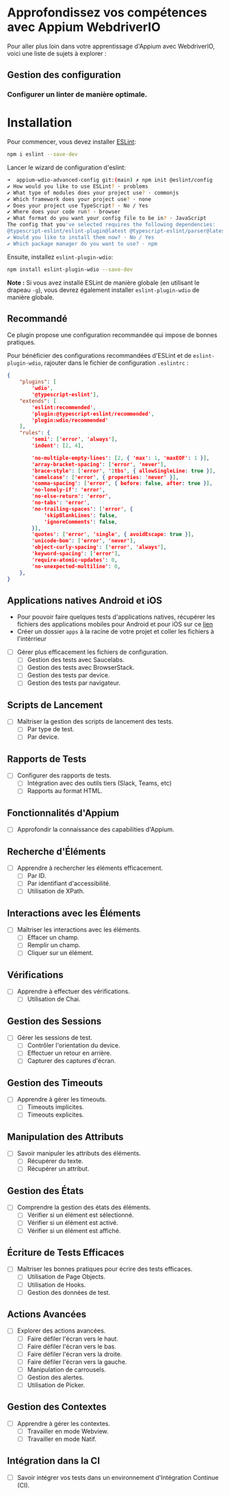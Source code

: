 
# Approfondissez vos compétences avec Appium WebdriverIO

Pour aller plus loin dans votre apprentissage d'Appium avec WebdriverIO, voici une liste de sujets à explorer :

## Gestion des configuration

### Configurer un linter de manière optimale.

# Installation

Pour commencer, vous devez installer [ESLint](https://eslint.org/):

```bash
npm i eslint --save-dev
```
Lancer le wizard de configuration d'eslint:

```bash
➜  appium-wdio-advanced-config git:(main) ✗ npm init @eslint/config
✔ How would you like to use ESLint? · problems
✔ What type of modules does your project use? · commonjs
✔ Which framework does your project use? · none
✔ Does your project use TypeScript? · No / Yes
✔ Where does your code run? · browser
✔ What format do you want your config file to be in? · JavaScript
The config that you've selected requires the following dependencies:
@typescript-eslint/eslint-plugin@latest @typescript-eslint/parser@latest
✔ Would you like to install them now? · No / Yes
✔ Which package manager do you want to use? · npm
```

Ensuite, installez `eslint-plugin-wdio`:

```bash
npm install eslint-plugin-wdio --save-dev
```

**Note :** Si vous avez installé ESLint de manière globale (en utilisant le drapeau `-g`), vous devrez également installer `eslint-plugin-wdio` de manière globale.

## Recommandé

Ce plugin propose une configuration recommandée qui impose de bonnes pratiques.

Pour bénéficier des configurations recommandées d'ESLint et de `eslint-plugin-wdio`, rajouter dans le fichier de configuration `.eslintrc` :

```json
{
    "plugins": [
        'wdio',
        '@typescript-eslint'],
    "extends": [
        'eslint:recommended',
        'plugin:@typescript-eslint/recommended',
        'plugin:wdio/recommended'
    ],
    "rules": {
        'semi': ['error', 'always'],
        'indent': [2, 4],

        'no-multiple-empty-lines': [2, { 'max': 1, 'maxEOF': 1 }],
        'array-bracket-spacing': ['error', 'never'],
        'brace-style': ['error', '1tbs', { allowSingleLine: true }],
        'camelcase': ['error', { properties: 'never' }],
        'comma-spacing': ['error', { before: false, after: true }],
        'no-lonely-if': 'error',
        'no-else-return': 'error',
        'no-tabs': 'error',
        'no-trailing-spaces': ['error', {
            'skipBlankLines': false,
            'ignoreComments': false,
        }],
        'quotes': ['error', 'single', { avoidEscape: true }],
        'unicode-bom': ['error', 'never'],
        'object-curly-spacing': ['error', 'always'],
        'keyword-spacing': ['error'],
        'require-atomic-updates': 0,
        'no-unexpected-multiline': 0,
    },
}
```
## Applications natives Android et iOS
- Pour pouvoir faire quelques tests d'applications natives, récupérer les fichiers des applications mobiles pour Android et pour iOS sur ce [lien](https://github.com/webdriverio/native-demo-app/releases)
- Créer un dossier `apps` à la racine de votre projet et coller les fichiers à l'intérrieur


- [ ] Gérer plus efficacement les fichiers de configuration.
    - [ ] Gestion des tests avec Saucelabs.
    - [ ] Gestion des tests avec BrowserStack.
    - [ ] Gestion des tests par device.
    - [ ] Gestion des tests par navigateur.

## Scripts de Lancement
- [ ] Maîtriser la gestion des scripts de lancement des tests.
    - [ ] Par type de test.
    - [ ] Par device.

## Rapports de Tests
- [ ] Configurer des rapports de tests.
    - [ ] Intégration avec des outils tiers (Slack, Teams, etc)
    - [ ] Rapports au format HTML.

## Fonctionnalités d'Appium
- [ ] Approfondir la connaissance des capabilities d'Appium.

## Recherche d'Éléments
- [ ] Apprendre à rechercher les éléments efficacement.
    - [ ] Par ID.
    - [ ] Par identifiant d'accessibilité.
    - [ ] Utilisation de XPath.

## Interactions avec les Éléments
- [ ] Maîtriser les interactions avec les éléments.
    - [ ] Effacer un champ.
    - [ ] Remplir un champ.
    - [ ] Cliquer sur un élément.

## Vérifications
- [ ] Apprendre à effectuer des vérifications.
    - [ ] Utilisation de Chai.

## Gestion des Sessions
- [ ] Gérer les sessions de test.
    - [ ] Contrôler l'orientation du device.
    - [ ] Effectuer un retour en arrière.
    - [ ] Capturer des captures d'écran.

## Gestion des Timeouts
- [ ] Apprendre à gérer les timeouts.
    - [ ] Timeouts implicites.
    - [ ] Timeouts explicites.

## Manipulation des Attributs
- [ ] Savoir manipuler les attributs des éléments.
    - [ ] Récupérer du texte.
    - [ ] Récupérer un attribut.

## Gestion des États
- [ ] Comprendre la gestion des états des éléments.
    - [ ] Vérifier si un élément est sélectionné.
    - [ ] Vérifier si un élément est activé.
    - [ ] Vérifier si un élément est affiché.

## Écriture de Tests Efficaces
- [ ] Maîtriser les bonnes pratiques pour écrire des tests efficaces.
    - [ ] Utilisation de Page Objects.
    - [ ] Utilisation de Hooks.
    - [ ] Gestion des données de test.

## Actions Avancées
- [ ] Explorer des actions avancées.
    - [ ] Faire défiler l'écran vers le haut.
    - [ ] Faire défiler l'écran vers le bas.
    - [ ] Faire défiler l'écran vers la droite.
    - [ ] Faire défiler l'écran vers la gauche.
    - [ ] Manipulation de carrousels.
    - [ ] Gestion des alertes.
    - [ ] Utilisation de Picker.

## Gestion des Contextes
- [ ] Apprendre à gérer les contextes.
    - [ ] Travailler en mode Webview.
    - [ ] Travailler en mode Natif.

## Intégration dans la CI
- [ ] Savoir intégrer vos tests dans un environnement d'Intégration Continue (CI).

